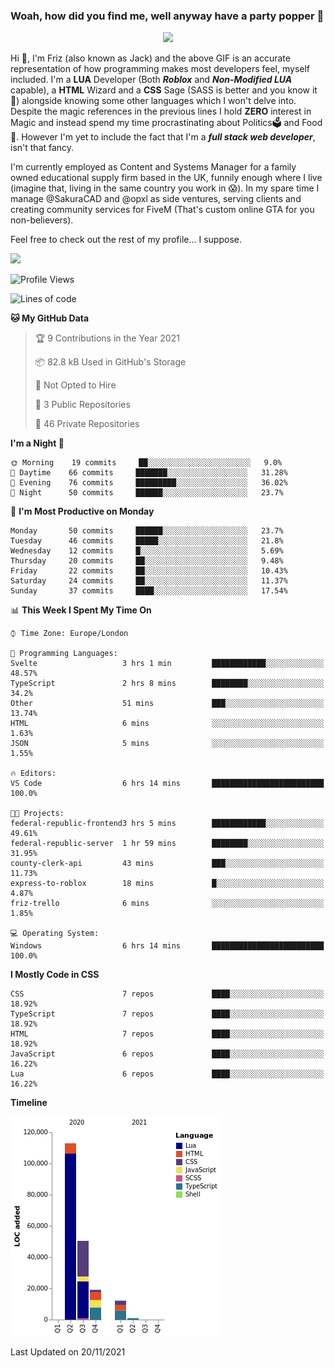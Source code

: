 ### Woah, how did you find me, well anyway have a party popper 🎉

<p align="center">
  <img  src="https://66.media.tumblr.com/d2766024a15e8c140bf20f314664eed2/d1615166bf58615c-d8/s400x600/aabc473a64edc43599d5345fd1e9e792d66ecc48.gifv">
</p>

Hi :wave:, I'm Friz (also known as Jack) and the above GIF is an accurate representation of how programming makes most developers feel, myself included. I'm a **LUA** Developer (Both ***Roblox*** and ***Non-Modified LUA*** capable), a **HTML** Wizard and a **CSS** Sage (SASS is better and you know it :pray:) alongside knowing some other languages which I won't delve into. Despite the magic references in the previous lines I hold **ZERO** interest in Magic and instead spend my time procrastinating about Politics🗳️ and Food🍔. However I'm yet to include the fact that I'm a ***full stack web developer***, isn't that fancy.

I'm currently employed as Content and Systems Manager for a family owned educational supply firm based in the UK, funnily enough where I live (imagine that, living in the same country you work in 😱). In my spare time I manage @SakuraCAD and @opxl as side ventures, serving clients and creating community services for FiveM (That's custom online GTA for you non-believers).

Feel free to check out the rest of my profile... I suppose.

<a href="https://github.com/anuraghazra/github-readme-stats">
  <img  src="https://github-readme-stats.vercel.app/api?username=JackOPXL&count_private=true&show_icons=true&theme=tokyonight" />
</a>



<!--START_SECTION:waka-->
![Profile Views](http://img.shields.io/badge/Profile%20Views-1-blue)

![Lines of code](https://img.shields.io/badge/From%20Hello%20World%20I%27ve%20Written-202079%20lines%20of%20code-blue)

**🐱 My GitHub Data** 

> 🏆 9 Contributions in the Year 2021
 > 
> 📦 82.8 kB Used in GitHub's Storage 
 > 
> 🚫 Not Opted to Hire
 > 
> 📜 3 Public Repositories 
 > 
> 🔑 46 Private Repositories  
 > 
**I'm a Night 🦉** 

```text
🌞 Morning    19 commits     ██░░░░░░░░░░░░░░░░░░░░░░░   9.0% 
🌆 Daytime    66 commits     ███████░░░░░░░░░░░░░░░░░░   31.28% 
🌃 Evening    76 commits     █████████░░░░░░░░░░░░░░░░   36.02% 
🌙 Night      50 commits     ██████░░░░░░░░░░░░░░░░░░░   23.7%

```
📅 **I'm Most Productive on Monday** 

```text
Monday       50 commits     ██████░░░░░░░░░░░░░░░░░░░   23.7% 
Tuesday      46 commits     █████░░░░░░░░░░░░░░░░░░░░   21.8% 
Wednesday    12 commits     █░░░░░░░░░░░░░░░░░░░░░░░░   5.69% 
Thursday     20 commits     ██░░░░░░░░░░░░░░░░░░░░░░░   9.48% 
Friday       22 commits     ██░░░░░░░░░░░░░░░░░░░░░░░   10.43% 
Saturday     24 commits     ██░░░░░░░░░░░░░░░░░░░░░░░   11.37% 
Sunday       37 commits     ████░░░░░░░░░░░░░░░░░░░░░   17.54%

```


📊 **This Week I Spent My Time On** 

```text
⌚︎ Time Zone: Europe/London

💬 Programming Languages: 
Svelte                   3 hrs 1 min         ████████████░░░░░░░░░░░░░   48.57% 
TypeScript               2 hrs 8 mins        ████████░░░░░░░░░░░░░░░░░   34.2% 
Other                    51 mins             ███░░░░░░░░░░░░░░░░░░░░░░   13.74% 
HTML                     6 mins              ░░░░░░░░░░░░░░░░░░░░░░░░░   1.63% 
JSON                     5 mins              ░░░░░░░░░░░░░░░░░░░░░░░░░   1.55%

🔥 Editors: 
VS Code                  6 hrs 14 mins       █████████████████████████   100.0%

🐱‍💻 Projects: 
federal-republic-frontend3 hrs 5 mins        ████████████░░░░░░░░░░░░░   49.61% 
federal-republic-server  1 hr 59 mins        ████████░░░░░░░░░░░░░░░░░   31.95% 
county-clerk-api         43 mins             ███░░░░░░░░░░░░░░░░░░░░░░   11.73% 
express-to-roblox        18 mins             █░░░░░░░░░░░░░░░░░░░░░░░░   4.87% 
friz-trello              6 mins              ░░░░░░░░░░░░░░░░░░░░░░░░░   1.85%

💻 Operating System: 
Windows                  6 hrs 14 mins       █████████████████████████   100.0%

```

**I Mostly Code in CSS** 

```text
CSS                      7 repos             ████░░░░░░░░░░░░░░░░░░░░░   18.92% 
TypeScript               7 repos             ████░░░░░░░░░░░░░░░░░░░░░   18.92% 
HTML                     7 repos             ████░░░░░░░░░░░░░░░░░░░░░   18.92% 
JavaScript               6 repos             ████░░░░░░░░░░░░░░░░░░░░░   16.22% 
Lua                      6 repos             ████░░░░░░░░░░░░░░░░░░░░░   16.22%

```


**Timeline**

![Chart not found](https://raw.githubusercontent.com/JackOPXL/JackOPXL/master/charts/bar_graph.png) 


 Last Updated on 20/11/2021
<!--END_SECTION:waka-->

